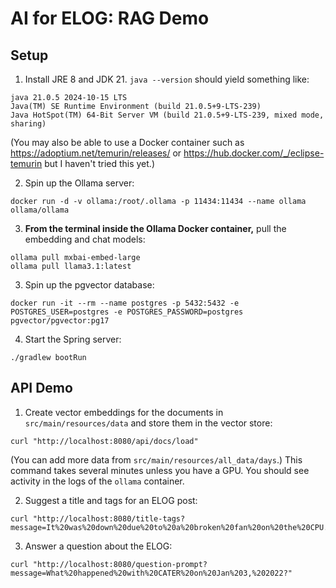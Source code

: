# AI for ELOG: RAG Demo

## Setup
1. Install JRE 8 and JDK 21. `java --version` should yield something like:
```
java 21.0.5 2024-10-15 LTS
Java(TM) SE Runtime Environment (build 21.0.5+9-LTS-239)
Java HotSpot(TM) 64-Bit Server VM (build 21.0.5+9-LTS-239, mixed mode, sharing)
```
(You may also be able to use a Docker container such as https://adoptium.net/temurin/releases/ or https://hub.docker.com/_/eclipse-temurin but I haven't tried this yet.)

2. Spin up the Ollama server:
```
docker run -d -v ollama:/root/.ollama -p 11434:11434 --name ollama ollama/ollama
``` 
3. **From the terminal inside the Ollama Docker container,** pull the embedding and chat models:
```
ollama pull mxbai-embed-large
ollama pull llama3.1:latest
```

3. Spin up the pgvector database:
```
docker run -it --rm --name postgres -p 5432:5432 -e POSTGRES_USER=postgres -e POSTGRES_PASSWORD=postgres pgvector/pgvector:pg17
```

4. Start the Spring server:
```
./gradlew bootRun
```

## API Demo

1. Create vector embeddings for the documents in `src/main/resources/data` and store them in the vector store:
```
curl "http://localhost:8080/api/docs/load"
```
(You can add more data from `src/main/resources/all_data/days`.)
This command takes several minutes unless you have a GPU. You should see activity in the logs of the `ollama` container.

2. Suggest a title and tags for an ELOG post:
```
curl "http://localhost:8080/title-tags?message=It%20was%20down%20due%20to%20a%20broken%20fan%20on%20the%20CPU.%20%5Cn%20To%20resolve%20the%20issue%20and%20revive%20the%20Alpha,%20a%20replacement%20part%20has%20to%20be%20ordered%20and%20arrive%20at%20SLAC%20first.%20Next,%20only%20K.%20Brobeck%20knows%20how%20to%20replace%20it,%20but%20he%20is%20currently%20away%20on%20vacation%20and%20back%20to%20work%20next%20MOnday.%20CTL%20will%20come%20up%20with%20a%20plan%20to%20fix%20the%20issue%20either%20by%20Brobeck%20direct%20someone%20over%20the%20phone%20to%20replace%20it%20or%20find%20someone%20else%20possibly%20knows%20how%20to%20replace%20it.%20Not%20likely%20to%20be%20fixed%20today%20or%20tomorrow,%20LM%20and%20LW%20are%20likely%20delayed.%20More%20updates%20needed."
```

3. Answer a question about the ELOG:
```
curl "http://localhost:8080/question-prompt?message=What%20happened%20with%20CATER%20on%20Jan%203,%202022?"
```
